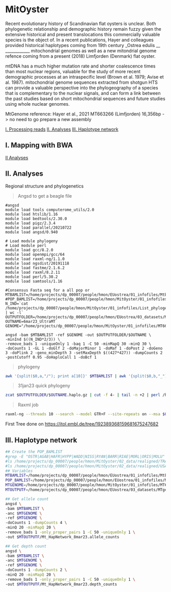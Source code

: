 # MitOyster

Recent evolutionary history of Scandinavian flat oysters is unclear. Both phylogenetic relationship and demographic history remain fuzzy given the extensive historical and present translocations this commercially valuable species is the object of.
In a recent publications, Hayer and colleagues provided historical haplotypes coming from 19th century _Ostrea edulis __ ____________
mitochondrial genomes as well as a new mitondrial genome refence coming from a present (2018) Limfjorden (Denmark) flat oyster.

mtDNA has a much higher mutation rate and shorter coalescence times than most nuclear regions, valuable for the study of more recent demographic processes at an intraspecific level (Brown et al. 1979; Avise et al. 1987). mitochondrial genome sequences extracted from shotgun HTS can provide a valuable perspective into the phylogeography of a species that is complementary to the nuclear signals, and can form a link between the past studies based on short mitochondrial sequences and future studies using whole nuclear genomes.

MtGenome reference: Hayer et al., 2021 MT663266 (Limfjorden) 16,356bp
-> no need to go prepare a new assembly 

[I. Processing reads](#i-mapping-with-bwa)
[II. Analyses](#ii-analyses)
[III. Haplotype network](#iii-haplotype-network)
## I. Mapping with BWA

[II Analyses](II-Analyses)

## II. Analyses
Regional structure and phylogenetics
>Angsd to get a beagle file 
```
#angsd
module load tools computerome_utils/2.0
module load htslib/1.16
module load bedtools/2.30.0
module load pigz/2.3.4
module load parallel/20210722
module load angsd/0.940

# Load module phylogeny
# Load module perl
module load gcc/8.2.0
module load openmpi/gcc/64
module load raxml-ng/1.1.0
module load ngsdist/20191118
module load fastme/2.1.6.2
module load raxml/8.2.11
module load perl/5.30.2
module load samtools/1.16
```


```
#Consensus Fasta seq for a all pop or 
MTBAMLIST=/home/projects/dp_00007/people/hmon/EUostrea/01_infofiles/Mtbamlist_6mar23.txt
#POP_BAMLIST=/home/projects/dp_00007/people/hmon/MitOyster/01_infofiles/List_phylogenyMT_7jun22.txt
N_IND=`cat /home/projects/dp_00007/people/hmon/MitOyster/01_infofiles/List_phylogenyMT_7jun22.txt | wc -l`
OUTPUTFOLDER=/home/projects/dp_00007/people/hmon/EUostrea/03_datasets/MTgenome
OUTNAME=6mar23_UltraMT
GENOME="/home/projects/dp_00007/people/hmon/MitOyster/01_infofiles/MT663266.fasta"

angsd -bam $MTBAMLIST -ref $GENOME -out $OUTPUTFOLDER/$OUTNAME \
-minInd $((N_IND*2/3)) \
-remove_bads 1 -uniqueOnly 1 -baq 1 -C 50 -minMapQ 30 -minQ 30 \
-doCounts 1 -GL 1 -doGlf 2 -doMajorMinor 1 -doMaf 1 -doPost 2 -doGeno 3 -doPlink 2 -geno_minDepth 3 -setMaxDepth $((427*427)) -dumpCounts 2 -postCutoff 0.95 -doHaploCall 1 -doBcf 1 
```

>phylogeny
```bash
awk '{split($0,a,"/"); print a[10]}' $MTBAMLIST | awk '{split($0,b,"_"); print b[1]"_"b[2]}' > /home/projects/dp_00007/people/hmon/EUostrea/01_infofiles/Mtbamlist_6mar23.labels
```

>31jan23 quick phylogeny 
```bash
zcat $OUTPUTFOLDER/$OUTNAME.haplo.gz | cut -f 4- | tail -n +2 | perl /home/projects/dp_00007/people/hmon/MitOyster/00_scripts/tsv_merge.pl --transp --ofs '' - | awk 'NR==FNR{id=$1; sub(".*\\/","",id); sub("\\..*","",id); x[FNR]=id} NR!=FNR{ print ">"x[FNR]"\n"$1}' /home/projects/dp_00007/people/hmon/MitOyster/01_infofiles/List_phylogenyMT_7jun22.labels - > $OUTPUTFOLDER/$OUTNAME.fasta
```
>Raxml job
```bash
raxml-ng --threads 10 --search --model GTR+F --site-repeats on --msa $OUTPUTFOLDER/$OUTNAME.fasta --prefix $OUTPUTFOLDER/$OUTNAME.Possible.raxmlng_31jan23
```

First Tree done on https://itol.embl.de/tree/192389368159681675247682 



## III. Haplotype network
```bash
## Create the POP_BAMLIST
#grep -E "OSTR|AGAB|HAFR|HYPP|WADD|NISS|RYAN|BARR|RIAE|MORL|ORIS|MOLU" /home/projects/dp_00007/people/hmon/MitOyster/01_infofiles/List_phylogenyMT_7jun22.txt >/home/projects/dp_00007/people/hmon/EUostrea/01_infofiles/Mt_HapNetwork_10feb23_15pops_bamlist.txt
#ls /home/projects/dp_00007/people/hmon/MitOyster/02_data/realigned/TRAL*bam >> /home/projects/dp_00007/people/hmon/EUostrea/01_infofiles/Mt_HapNetwork_10feb23_15pops_bamlist.txt 
#ls /home/projects/dp_00007/people/hmon/MitOyster/02_data/realigned/USAM*.bam >> /home/projects/dp_00007/people/hmon/EUostrea/01_infofiles/Mt_HapNetwork_10feb23_15pops_bamlist.txt 
## Variables
MTBAMLIST=/home/projects/dp_00007/people/hmon/EUostrea/01_infofiles/Mtbamlist_6mar23.txt
POP_BAMLIST=/home/projects/dp_00007/people/hmon/EUostrea/01_infofiles/Mt_HapNetwork_10feb23_15pops_bamlist.txt
MTGENOME=/home/projects/dp_00007/people/hmon/MitOyster/01_infofiles/MT663266.fasta
MTOUTPUTF=/home/projects/dp_00007/people/hmon/EUostrea/03_datasets/MTgenome

## Get allele count 
angsd \
-bam $MTBAMLIST \
-anc $MTGENOME \
-ref $MTGENOME \
-doCounts 1 -dumpCounts 4 \
-minQ 20 -minMapQ 20 \
-remove_bads 1 -only_proper_pairs 1 -C 50 -uniqueOnly 1 \
-out $MTOUTPUTF/Mt_HapNetwork_8mar23.allele_counts

## Get depth count
angsd \
-bam $MTBAMLIST \
-anc $MTGENOME \
-ref $MTGENOME \
-doCounts 1 -dumpCounts 2 \
-minQ 20 -minMapQ 20 \
-remove_bads 1 -only_proper_pairs 1 -C 50 -uniqueOnly 1 \
-out $MTOUTPUTF/Mt_HapNetwork_8mar23.depth_counts
```
